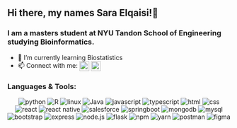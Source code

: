 ## Hi there, my names Sara Elqaisi!👋
### I am a masters student at NYU Tandon School of Engineering studying Bioinformatics.
- 🌱 I’m currently learning Biostatistics
- 📫 Connect with me: [<img align="center" alt="linkedin | Sara Elqaisi" width="22px" src="https://upload.wikimedia.org/wikipedia/commons/thumb/8/81/LinkedIn_icon.svg/2048px-LinkedIn_icon.svg.png" />][linkedin]  [<img align="center" alt="Gmail | Sara Elqaisi" width="22px" src="https://cdn-icons-png.flaticon.com/512/281/281769.png" />][gmail]

[linkedin]: linkedin.com/in/sara-elqaisi
[gmail]: elqaissa@gmail.com


### Languages & Tools:
<div align="center">
<img alt="python" src="https://img.shields.io/badge/Python-FFD43B?style=for-the-badge&logo=python&logoColor=blue" />
<img alt="R" src="https://img.shields.io/badge/R-%23276DC3.svg?logo=r&logoColor=white" />
<img alt="linux" src="https://img.shields.io/badge/Linux-FCC624?logo=linux&logoColor=black" />
<img alt="Java" src="https://img.shields.io/badge/java-%23ED8B00.svg?style=for-the-badge&logo=java&logoColor=white" />
<img alt="javascript" src="https://img.shields.io/badge/JavaScript-323330?style=for-the-badge&logo=javascript&logoColor=F7DF1E" />
<img alt="typescript" src="https://img.shields.io/badge/TypeScript-007ACC?style=for-the-badge&logo=typescript&logoColor=white" />
<img alt="html" src="https://img.shields.io/badge/HTML5-E34F26?style=for-the-badge&logo=html5&logoColor=white" />
<img alt="css" src="https://img.shields.io/badge/CSS3-1572B6?style=for-the-badge&logo=css3&logoColor=white" />
<img alt="react" src="https://img.shields.io/badge/React-20232A?style=for-the-badge&logo=react&logoColor=61DAFB" />
<img alt="react native" src="https://img.shields.io/badge/React_Native-20232A?style=for-the-badge&logo=react&logoColor=61DAFB" />
<img alt="salesforce" src="https://img.shields.io/badge/Salesforce-00A1E0?style=for-the-badge&logo=Salesforce&logoColor=white" />
<img alt="springboot" src="https://img.shields.io/badge/Spring_Boot-F2F4F9?style=for-the-badge&logo=spring-boot" />
<img alt="mongodb" src="https://img.shields.io/badge/MongoDB-4EA94B?style=for-the-badge&logo=mongodb&logoColor=white" />
<img alt="mysql" src="https://img.shields.io/badge/MySQL-005C84?style=for-the-badge&logo=mysql&logoColor=white" />
<img alt="bootstrap" src="https://img.shields.io/badge/Bootstrap-563D7C?style=for-the-badge&logo=bootstrap&logoColor=white" />
<img alt="express" src="https://img.shields.io/badge/Express.js-000000?style=for-the-badge&logo=express&logoColor=white" />
<img alt="node.js" src="https://img.shields.io/badge/Node.js-339933?style=for-the-badge&logo=nodedotjs&logoColor=white"/>
<img alt="flask" src="https://img.shields.io/badge/Flask-000000?style=for-the-badge&logo=flask&logoColor=white" />
<img alt="npm" src="https://img.shields.io/badge/npm-CB3837?style=for-the-badge&logo=npm&logoColor=white" />
<img alt="yarn" src="https://img.shields.io/badge/Yarn-2C8EBB?style=for-the-badge&logo=yarn&logoColor=white"/>
<img alt="postman" src="https://img.shields.io/badge/Postman-FF6C37?style=for-the-badge&logo=Postman&logoColor=white" />
<img alt="figma" src="https://img.shields.io/badge/Figma-F24E1E?style=for-the-badge&logo=figma&logoColor=white" />
</div>

